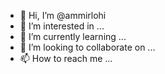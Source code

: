 - 👋 Hi, I’m @ammirlohi
- 👀 I’m interested in ...
- 🌱 I’m currently learning ...
- 💞️ I’m looking to collaborate on ...
- 📫 How to reach me ...

<!---
ammirlohi/ammirlohi is a ✨ special ✨ repository because its `README.md` (this file) appears on your GitHub profile.
You can click the Preview link to take a look at your changes.
--->
